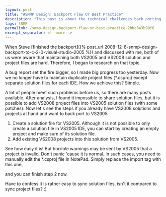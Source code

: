 ```yaml
---
layout: post
title: "#SNMP Design: Backport Flaw Or Best Practice"
description: "This post is about the technical challenges back porting #SNMP to C# 2.0 and Visual Studio 2005."
tags: SNMP
permalink: /snmp-design-backport-flaw-or-best-practice-2bbe343b98f6
excerpt_separator: <!--more-->
---
```

When Steve [finished the backport]({% post_url 2008-12-6-snmp-design-backport-to-c-2-0-visual-studio-2005 %}) and discussed with me, both of us were aware that maintaining both VS2005 and VS2008 solution and project files are hard. Therefore, I began to research on that topic.
<!--more-->

A bug report set the fire bigger, so I made big progress too yesterday. Now we no longer have to maintain duplicate project files (*.csproj) except separate solution files for each IDE. How we achieve this? Simple.

A lot of people meet such problems before us, so there are many posts available. After analysis, I found it impossible to share solution files, but it is possible to add VS2008 project files into VS2005 solution files (with some patches). Now let's see the steps if you already have VS2008 solutions and projects at hand and want to back port to VS2005.

1. Create a solution file for VS2005. Although it is not possible to only create a solution file in VS2005 IDE, you can start by creating an empty project and make sure of its solution file.
1. Add existing VS2008 projects into this solution from VS2005.

See how easy it is! But horrible warnings may be sent by VS2005 that a project is invalid. Don't panic 'cause it is normal. In such cases, you need to manually edit the *.csproj file in NotePad. Simply replace the import tag with this one,

and you can finish step 2 now.

Have to confess it is rather easy to sync solution files, isn't it compared to sync project files? :)
